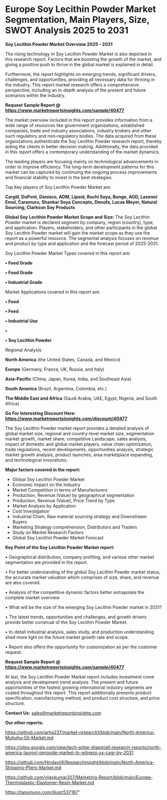 # Europe Soy Lecithin Powder Market Segmentation, Main Players, Size, SWOT Analysis 2025 to 2031

<Strong> Soy Lecithin Powder Market Overview 2025 - 2031</strong>

The rising technology in Soy Lecithin Powder Market is also depicted in this research report. Factors that are boosting the growth of the market, and giving a positive push to thrive in the global market is explained in detail.

Furthermore, the report highlights on emerging trends, significant drivers, challenges, and opportunities, providing all necessary data for thriving in the industry. This report market research offers a comprehensive perspective, including an in-depth analysis of the present and future scenarios within the industry.

<strong>Request Sample Report @ <a href=https://www.marketreportsinsights.com/sample/40477>https://www.marketreportsinsights.com/sample/40477</a></strong>

The market overview included in this report provides information from a wide range of resources like government organizations, established companies, trade and industry associations, industry brokers and other such regulatory and non-regulatory bodies. The data acquired from these organizations authenticate the Soy Lecithin Powder research report, thereby aiding the clients in better decision making. Additionally, the data provided in this report offers a contemporary understanding of the market dynamics.

The leading players are focusing mainly on technological advancements in order to improve efficiency. The long-term development patterns for this market can be captured by continuing the ongoing process improvements and financial stability to invest in the best strategies.

Top Key players of Soy Lecithin Powder Market are:

<strong>Cargill, DuPont, Danisco, ADM, Lipoid, Ruchi Soya, Bunge, AGD, Lasenor Emul, Caramuru, Shankar Soya Concepts, Denofa, Lucas Meyer, Natural Sourcing, Clarkson Soy Products</strong>

<strong><b>Global Soy Lecithin Powder Market Scope and Size:</b></strong>
The Soy Lecithin Powder market is declared segment by company, region (country), type, and application. Players, stakeholders, and other participants in the global Soy Lecithin Powder market will gain the market scope as they use the report as a powerful resource. The segmental analysis focuses on revenue and product by type and application and the forecast period of 2025-2031.

Soy Lecithin Powder Market Types covered in this report are:

<strong>•  Feed Grade

•  Food Grade

•  Industrial Grade</strong>

Market Applications covered in this report are:

<strong>•  Food

•  Feed

•  Industrial Use

•  

•  Soy Lecithin Powder</strong> 

Regional Analysis

<strong>North America</strong> (the United States, Canada, and Mexico)

<strong>Europe</strong> (Germany, France, UK, Russia, and Italy)

<strong>Asia-Pacific</strong> (China, Japan, Korea, India, and Southeast Asia)

<strong>South America</strong> (Brazil, Argentina, Colombia, etc.)

<strong>The Middle East and Africa</strong> (Saudi Arabia, UAE, Egypt, Nigeria, and South Africa)

<strong>Go For Interesting Discount Here: <a href=https://www.marketreportsinsights.com/discount/40477>https://www.marketreportsinsights.com/discount/40477</a></strong>

The Soy Lecithin Powder market report provides a detailed analysis of global market size, regional and country-level market size, segmentation market growth, market share, competitive Landscape, sales analysis, impact of domestic and global market players, value chain optimization, trade regulations, recent developments, opportunities analysis, strategic market growth analysis, product launches, area marketplace expanding, and technological innovations.

<strong><b>Major factors covered in the report:</b></strong>
<ul>
  <li>Global Soy Lecithin Powder Market </li>
  <li>Economic Impact on the Industry</li>
  <li>Market Competition in terms of Manufacturers</li>
  <li>Production, Revenue (Value) by geographical segmentation</li>
  <li>Production, Revenue (Value), Price Trend by Type</li>
  <li>Market Analysis by Application</li>
  <li>Cost Investigation</li>
  <li>Industrial Chain, Raw material sourcing strategy and Downstream Buyers</li>
  <li>Marketing Strategy comprehension, Distributors and Traders</li>
  <li>Study on Market Research Factors</li>
  <li>Global Soy Lecithin Powder Market Forecast</li>
</ul>

<strong><b>Key Point of the Soy Lecithin Powder Market report:</b></strong>

• Geographical distribution, company profiling, and various other market segmentation are provided in the report.

• For better understanding of the global Soy Lecithin Powder market status, the accurate market valuation which comprises of size, share, and revenue are also covered.

• Analysis of the competitive dynamic factors better extrapolate the complete market overview

• What will be the size of the emerging Soy Lecithin Powder market in 2031?

• The latest trends, opportunities and challenges, and growth drivers provide better construal of the Soy Lecithin Powder Market.

• In-detail industrial analysis, sales study, and production understanding shed more light on the future market growth rate and scope.

• Report also offers the opportunity for customization as per the customer request.

<strong>Request Sample Report @ <a href=https://www.marketreportsinsights.com/sample/40477>https://www.marketreportsinsights.com/sample/40477</a></strong>

At last, the Soy Lecithin Powder Market report includes investment come analysis and development trend analysis. The present and future opportunities of the fastest growing international industry segments are coated throughout this report. This report additionally presents product specification, manufacturing method, and product cost structure, and price structure.

<strong>Contact Us:</strong>
sales@marketreportsinsights.com

<strong>Our other reports:</strong>

<a href=https://github.com/arha237/market-research1/blob/main/North-America-Muhuhu-Oil-Market.md>https://github.com/arha237/market-research1/blob/main/North-America-Muhuhu-Oil-Market.md</a>

<a href=https://sites.google.com/view/tech-edge-digest/all-research-reports/north-america-lauroyl-peroxide-market-to-witness-xx-cagr-by-2031>https://sites.google.com/view/tech-edge-digest/all-research-reports/north-america-lauroyl-peroxide-market-to-witness-xx-cagr-by-2031</a>

<a href=https://github.com/Hindavii9/Researchinsight/blob/main/North-America-Stripping-Pliers-Market.md>https://github.com/Hindavii9/Researchinsight/blob/main/North-America-Stripping-Pliers-Market.md</a>

<a href=https://github.com/vijaykumar207/Marketing-Report/blob/main/Europe-Thermoplastic-Elastomer-Resin-Market.md>https://github.com/vijaykumar207/Marketing-Report/blob/main/Europe-Thermoplastic-Elastomer-Resin-Market.md</a>

<a href=https://tanomuno.com/illust/537187>https://tanomuno.com/illust/537187</a>"
